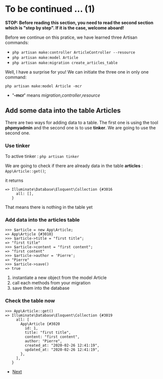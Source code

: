 # To be continued ... (1)

**STOP: Before reading this section, you need to read the second section which is "step by step". If it is the case, welcome aboard!**

Before we continue on this pratice, we have learned three Artisan commands:
- `php artisan make:controller ArticleController --resource`
- `php artisan make:model Article`
- `php artisan make:migration create_articles_table`

Well, I have a surprise for you! We can initiate the three one in only one command:

`php artisan make:model Article -mcr`

- **'-mcr'** means *migration*,*controller*,*resource*
  
## Add some data into the table Articles

There are two ways for adding data to a table. The first one is using the tool **phpmyadmin** and the second one is to use **tinker**. We are going to use the second one.

### Use tinker

To active tinker : `php artisan tinker`

We are going to check if there are already data in the table **articles** : `App\Article::get()`;

it returns

```terminal
=> Illuminate\Database\Eloquent\Collection {#3016
     all: [],
   }

```

That means there is nothing in the table yet

### Add data into the articles table

```terminal
>>> $article = new App\Article;
=> App\Article {#3010}
>>> $article->title = "first title";
=> "first title"
>>> $article->content = "first content";
=> "first content"
>>> $article->author = 'Pierre';
=> "Pierre"
>>> $article->save()
=> true

```

1. instantiate a new object from the model Article
2. call each methods from your migration
3. save them into the database

### Check the table now

```terminal
>>> App\Article::get()
=> Illuminate\Database\Eloquent\Collection {#3019
     all: [
       App\Article {#3020
         id: 1,
         title: "first title",
         content: "first content",
         author: "Pierre",
         created_at: "2020-02-26 12:41:19",
         updated_at: "2020-02-26 12:41:19",
       },
     ],
   }

```

- [Next](03.Exercice/../b.step2.md)
